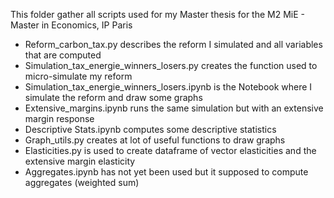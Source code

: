 This folder gather all scripts used for my Master thesis for the M2 MiE - Master in Economics, IP Paris

- Reform_carbon_tax.py describes the reform I simulated and all variables that are computed
- Simulation_tax_energie_winners_losers.py creates the function used to micro-simulate my reform
- Simulation_tax_energie_winners_losers.ipynb is the Notebook where I simulate the reform and draw some graphs
- Extensive_margins.ipynb runs the same simulation but with an extensive margin response
- Descriptive Stats.ipynb computes some descriptive statistics
- Graph_utils.py creates at lot of useful functions to draw graphs
- Elasticities.py is used to create dataframe of vector elasticities and the extensive margin elasticity
- Aggregates.ipynb has not yet been used but it supposed to compute aggregates (weighted sum)